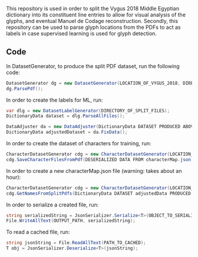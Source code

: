 ﻿This repository is used in order to split the Vygus 2018 Middle Egyptian dictionary into its constituent line entries to allow for visual analysis of the glyphs, and eventual Manuel de Codage reconstruction.
Secondly, this repository can be used to parse glyph locations from the PDFs to act as labels in case supervised learning is used for glyph detection. 

## Code
In DatasetGenerator, to produce the split PDF dataset, run the following code:

```c#
DatasetGenerator dg = new DatasetGenerator(LOCATION_OF_VYGUS_2018, DIRECTORY_OF_OUTPUT_FILES);
dg.ParsePdf();
```

In order to create the labels for ML, run:

```c#
var dlg = new DatasetLabelGenerator(DIRECTORY_OF_SPLIT_FILES);
DictionaryData dataset = dlg.ParseAllFiles();

DataAdjuster da = new DataAdjuster(DictionaryData DATASET PRODUCED ABOVE, LOCATION_OF_VYGUS_2018, DESERIALIZED DATA FROM characterMap.json)
DictionaryData adjustedDataset = da.FixData();
```

In order to create the dataset of characters for training, run:

```c#
CharacterDatasetGenerator cdg = new CharacterDatasetGenerator(LOCATION_OF_VYGUS_2018, DIRECTORY_FOR_OUTPUT_CHARS);
cdg.SaveCharacterFilesFromPdf(DESERIALIZED DATA FROM characterMap.json);
```

In order to create a new characterMap.json file (warning: takes about an hour):

```c#
CharacterDatasetGenerator cdg = new CharacterDatasetGenerator(LOCATION_OF_VYGUS_2018, DIRECTORY_FOR_OUTPUT_CHARS);
cdg.GetNamesFromSplitPdfs(DictionaryData DATASET adjustedData PRODUCED ABOVE)
```

In order to serialize a created file, run:
```c#
string serializedString = JsonSerializer.Serialize<T>(OBJECT_TO_SERIALIZE);
File.WriteAllText(OUTPUT_PATH, serializedString);
```

To read a cached file, run:
```c#
string jsonString = File.ReadAllText(PATH_TO_CACHED);
T obj = JsonSerializer.Deserialize<T>(jsonString);
```